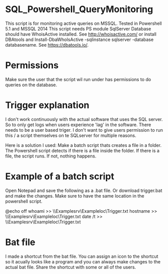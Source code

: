 # SQL_Powershell_QueryMonitoring

This script is for monitoring active queries on MSSQL. 
Tested in Powershell 5.1 and MSSQL 2014
This script needs PS module SqlServer
Database should have WhoisActive installed. See http://whoisactive.com/ or install DBAtools and Install-DbaWhoIsActive -sqlinstance sqlserver -database databasename. See https://dbatools.io/. 

# Permissions
Make sure the user that the script wil run under has permissions to do queries on the database. 

# Trigger explanation
I don't work continuously with the actual software that uses the SQL server. So to only get logs when users experience 'lag' in the software. There needs to be a user based triger. 
I don't want to give users permission to run this / a script themselves on te SQLserver for multiple reasons.

Here is a solution I used:
Make a batch script thats creates a file in a folder. The Powershell script detects if there is a file inside the folder. 
If there is a file, the script runs. If not, nothing happens. 

# Example of a batch script
Open Notepad and save the following as a .bat file. Or download trigger.bat and make the changes. Make sure to have the same location in the powershell script. 

@echo off
whoami >> \\\Examplesrv\Exampleloc\Trigger.txt
hostname >> \\\Examplesrv\Exampleloc\Trigger.txt
date /t >> \\\Examplesrv\Exampleloc\Trigger.txt


# Bat file
I made a shortcut from the bat file. You can assign an icon to the shortcut so it acually looks like a program and you can always make changes to the actual bat file. 
Share the shortcut with some or all of the users. 
